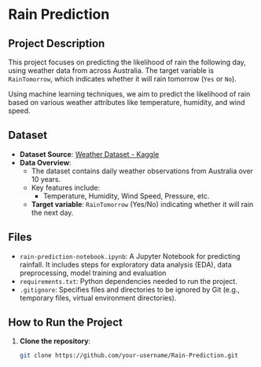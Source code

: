 # Rain Prediction

## Project Description

This project focuses on predicting the likelihood of rain the following day, using weather data from across Australia. The target variable is `RainTomorrow`, which indicates whether it will rain tomorrow (`Yes` or `No`). 

Using machine learning techniques, we aim to predict the likelihood of rain based on various weather attributes like temperature, humidity, and wind speed.

## Dataset

- **Dataset Source**: [Weather Dataset - Kaggle](https://www.kaggle.com/datasets/jsphyg/weather-dataset-rattle-package)
- **Data Overview**:
  - The dataset contains daily weather observations from Australia over 10 years.
  - Key features include:
    - Temperature, Humidity, Wind Speed, Pressure, etc.
  - **Target variable**: `RainTomorrow` (Yes/No) indicating whether it will rain the next day.

## Files

- `rain-prediction-notebook.ipynb`: A Jupyter Notebook for predicting rainfall. It includes steps for exploratory data analysis (EDA), data preprocessing, model training and evaluation 
- `requirements.txt`: Python dependencies needed to run the project.
- `.gitignore`: Specifies files and directories to be ignored by Git (e.g., temporary files, virtual environment directories).

## How to Run the Project

1. **Clone the repository**:
   
   ```bash
   git clone https://github.com/your-username/Rain-Prediction.git

